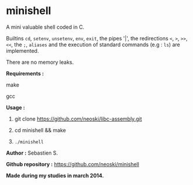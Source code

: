 # minishell
A mini valuable shell coded in C. 

Builtins `cd`, `setenv`, `unsetenv`, `env`, `exit`, the pipes '|',
the redirections `<`, `>`, `>>`, `<<`, the `;`, `aliases` 
and the execution of standard commands (e.g : `ls`) are implemented.

There are no memory leaks.

**Requirements :**

make

gcc

**Usage :**

1. git clone https://github.com/neoski/libc-assembly.git

2. cd minishell && make

3. `./minishell`

**Author :** Sebastien S. 

**Github repository :** https://github.com/neoski/minishell

**Made during my studies in march 2014.**
